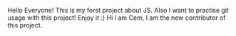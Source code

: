 Hello Everyone!
This is my forst project about JS. Also I want to practise git usage with this project! 
Enjoy it :)
Hi I am Cem, I am the new contributor of this project.

